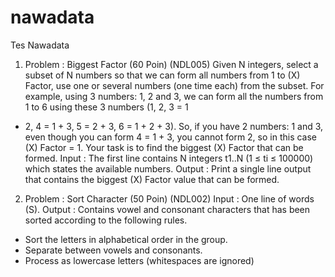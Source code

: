 # nawadata
Tes Nawadata

1. Problem : Biggest Factor (60 Poin) (NDL005)
Given N integers, select a subset of N numbers so that we can form all numbers from 1 to (X)
Factor, use one or several numbers (one time each) from the subset. For example, using 3
numbers: 1, 2 and 3, we can form all the numbers from 1 to 6 using these 3 numbers (1, 2, 3 = 1
+ 2, 4 = 1 + 3, 5 = 2 + 3, 6 = 1 + 2 + 3). So, if you have 2 numbers: 1 and 3, even though you
can form 4 = 1 + 3, you cannot form 2, so in this case (X) Factor = 1. Your task is to find the
biggest (X) Factor that can be formed.
Input :
The first line contains N integers t1..N (1 ≤ ti ≤ 100000) which states the available numbers.
Output :
Print a single line output that contains the biggest (X) Factor value that can be formed.

2. Problem : Sort Character (50 Poin) (NDL002)
Input :
One line of words (S).
Output :
Contains vowel and consonant characters that has been sorted according to the following rules.
- Sort the letters in alphabetical order in the group.
- Separate between vowels and consonants.
- Process as lowercase letters (whitespaces are ignored)
